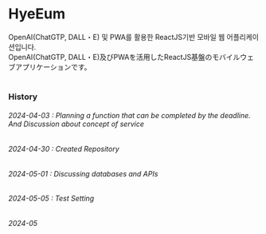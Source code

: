 # HyeEum

OpenAI(ChatGTP, DALL・E) 및 PWA를 활용한 ReactJS기반 모바일 웹 어플리케이션입니다.
<br/>
OpenAI(ChatGTP, DALL・E)及びPWAを活用したReactJS基盤のモバイルウェブアプリケーションです。
<br/>
<br/>

### History

###### 2024-04-03 : Planning a function that can be completed by the deadline. And Discussion about concept of service

###### 2024-04-30 : Created Repository

###### 2024-05-01 : Discussing databases and APIs

###### 2024-05-05 : Test Setting

###### 2024-05



